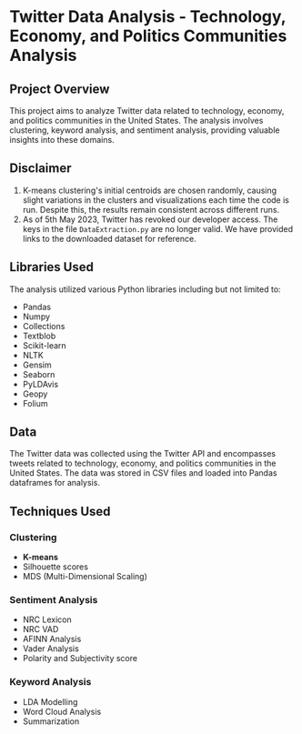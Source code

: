 # Twitter Data Analysis - Technology, Economy, and Politics Communities Analysis

## Project Overview

This project aims to analyze Twitter data related to technology, economy, and politics communities in the United States. The analysis involves clustering, keyword analysis, and sentiment analysis, providing valuable insights into these domains.

## Disclaimer

1. K-means clustering's initial centroids are chosen randomly, causing slight variations in the clusters and visualizations each time the code is run. Despite this, the results remain consistent across different runs.
2. As of 5th May 2023, Twitter has revoked our developer access. The keys in the file `DataExtraction.py` are no longer valid. We have provided links to the downloaded dataset for reference.

## Libraries Used

The analysis utilized various Python libraries including but not limited to:
- Pandas
- Numpy
- Collections
- Textblob
- Scikit-learn
- NLTK
- Gensim
- Seaborn
- PyLDAvis
- Geopy
- Folium

## Data

The Twitter data was collected using the Twitter API and encompasses tweets related to technology, economy, and politics communities in the United States. The data was stored in CSV files and loaded into Pandas dataframes for analysis.

## Techniques Used

### Clustering
- **K-means**
- Silhouette scores
- MDS (Multi-Dimensional Scaling)

### Sentiment Analysis
- NRC Lexicon
- NRC VAD
- AFINN Analysis
- Vader Analysis
- Polarity and Subjectivity score

### Keyword Analysis
- LDA Modelling
- Word Cloud Analysis
- Summarization
